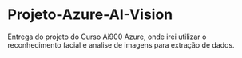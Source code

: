 # Projeto-Azure-AI-Vision
Entrega do projeto do Curso Ai900 Azure, onde irei utilizar o reconhecimento facial e analise de imagens para extração de dados.
